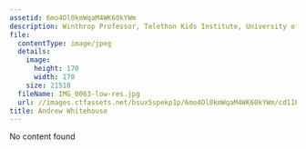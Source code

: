 ```yaml
---
assetid: 6mo4Ol0kmWqaM4WK60kYWm
description: Winthrop Professor, Telethon Kids Institute, University of Western Australia
file:
  contentType: image/jpeg
  details:
    image:
      height: 170
      width: 170
    size: 21518
  fileName: IMG_0063-low-res.jpg
  url: //images.ctfassets.net/bsux5spekp1p/6mo4Ol0kmWqaM4WK60kYWm/cd118dfd911337ed947ee489f57c8aca/IMG_0063-low-res.jpg
title: Andrew Whitehouse
---
```

No content found
